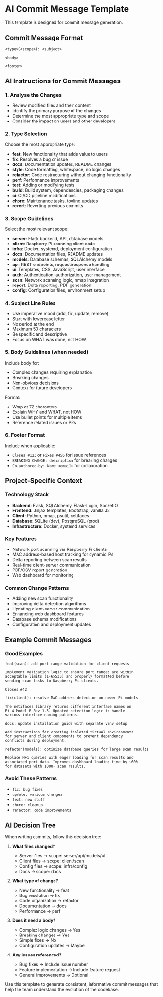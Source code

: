 # AI Commit Message Template

This template is designed for commit message generation.

## Commit Message Format

```
<type>(<scope>): <subject>

<body>

<footer>
```

## AI Instructions for Commit Messages

### 1. Analyse the Changes

- Review modified files and their content
- Identify the primary purpose of the changes
- Determine the most appropriate type and scope
- Consider the impact on users and other developers

### 2. Type Selection

Choose the most appropriate type:

- **feat**: New functionality that adds value to users
- **fix**: Resolves a bug or issue
- **docs**: Documentation updates, README changes
- **style**: Code formatting, whitespace, no logic changes
- **refactor**: Code restructuring without changing functionality
- **perf**: Performance improvements
- **test**: Adding or modifying tests
- **build**: Build system, dependencies, packaging changes
- **ci**: CI/CD pipeline modifications
- **chore**: Maintenance tasks, tooling updates
- **revert**: Reverting previous commits

### 3. Scope Guidelines

Select the most relevant scope:

- **server**: Flask backend, API, database models
- **client**: Raspberry Pi scanning client code
- **infra**: Docker, systemd, deployment configuration
- **docs**: Documentation files, README updates
- **models**: Database schemas, SQLAlchemy models
- **api**: REST endpoints, request/response handling
- **ui**: Templates, CSS, JavaScript, user interface
- **auth**: Authentication, authorization, user management
- **scan**: Network scanning logic, nmap integration
- **report**: Delta reporting, PDF generation
- **config**: Configuration files, environment setup

### 4. Subject Line Rules

- Use imperative mood (add, fix, update, remove)
- Start with lowercase letter
- No period at the end
- Maximum 50 characters
- Be specific and descriptive
- Focus on WHAT was done, not HOW

### 5. Body Guidelines (when needed)

Include body for:

- Complex changes requiring explanation
- Breaking changes
- Non-obvious decisions
- Context for future developers

Format:

- Wrap at 72 characters
- Explain WHY and WHAT, not HOW
- Use bullet points for multiple items
- Reference related issues or PRs

### 6. Footer Format

Include when applicable:

- `Closes #123` or `Fixes #456` for issue references
- `BREAKING CHANGE: description` for breaking changes
- `Co-authored-by: Name <email>` for collaboration

## Project-Specific Context

### Technology Stack

- **Backend**: Flask, SQLAlchemy, Flask-Login, SocketIO
- **Frontend**: Jinja2 templates, Bootstrap, vanilla JS
- **Client**: Python, nmap, psutil, netifaces
- **Database**: SQLite (dev), PostgreSQL (prod)
- **Infrastructure**: Docker, systemd services

### Key Features

- Network port scanning via Raspberry Pi clients
- MAC address-based host tracking for dynamic IPs
- Delta reporting between scan results
- Real-time client-server communication
- PDF/CSV report generation
- Web dashboard for monitoring

### Common Change Patterns

- Adding new scan functionality
- Improving delta detection algorithms
- Updating client-server communication
- Enhancing web dashboard features
- Database schema modifications
- Configuration and deployment updates

## Example Commit Messages

### Good Examples

```
feat(scan): add port range validation for client requests

Implement validation logic to ensure port ranges are within
acceptable limits (1-65535) and properly formatted before
sending scan tasks to Raspberry Pi clients.

Closes #42
```

```
fix(client): resolve MAC address detection on newer Pi models

The netifaces library returns different interface names on
Pi 4 Model B Rev 1.5. Updated detection logic to handle
various interface naming patterns.
```

```
docs: update installation guide with separate venv setup

Add instructions for creating isolated virtual environments
for server and client components to prevent dependency
conflicts during deployment.
```

```
refactor(models): optimize database queries for large scan results

Replace N+1 queries with eager loading for scan results and
associated port data. Improves dashboard loading time by ~60%
for datasets with 1000+ scan results.
```

### Avoid These Patterns

- `fix: bug fixes`
- `update: various changes`
- `feat: new stuff`
- `chore: cleanup`
- `refactor: code improvements`

## AI Decision Tree

When writing commits, follow this decision tree:

1. **What files changed?**

   - Server files → scope: server/api/models/ui
   - Client files → scope: client/scan
   - Config files → scope: infra/config
   - Docs → scope: docs

2. **What type of change?**

   - New functionality → feat
   - Bug resolution → fix
   - Code organization → refactor
   - Documentation → docs
   - Performance → perf

3. **Does it need a body?**

   - Complex logic changes → Yes
   - Breaking changes → Yes
   - Simple fixes → No
   - Configuration updates → Maybe

4. **Any issues referenced?**
   - Bug fixes → Include issue number
   - Feature implementation → Include feature request
   - General improvements → Optional

Use this template to generate consistent, informative commit messages that help the team understand the evolution of the codebase.
